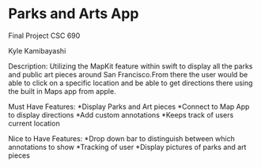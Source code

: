 # Parks and Arts App

Final Project CSC 690

Kyle Kamibayashi

Description: Utilizing the MapKit feature within swift to display all the parks 
and public art pieces around San Francisco.From there the user would be able to click on a specific location and be able to 
get directions there using the built in Maps app from apple. 

Must Have Features:
*Display Parks and Art pieces
*Connect to Map App to display directions
*Add custom annotations
*Keeps track of users current location

Nice to Have Features:
*Drop down bar to distinguish between which annotations to show
*Tracking of user
*Display pictures of parks and art pieces


